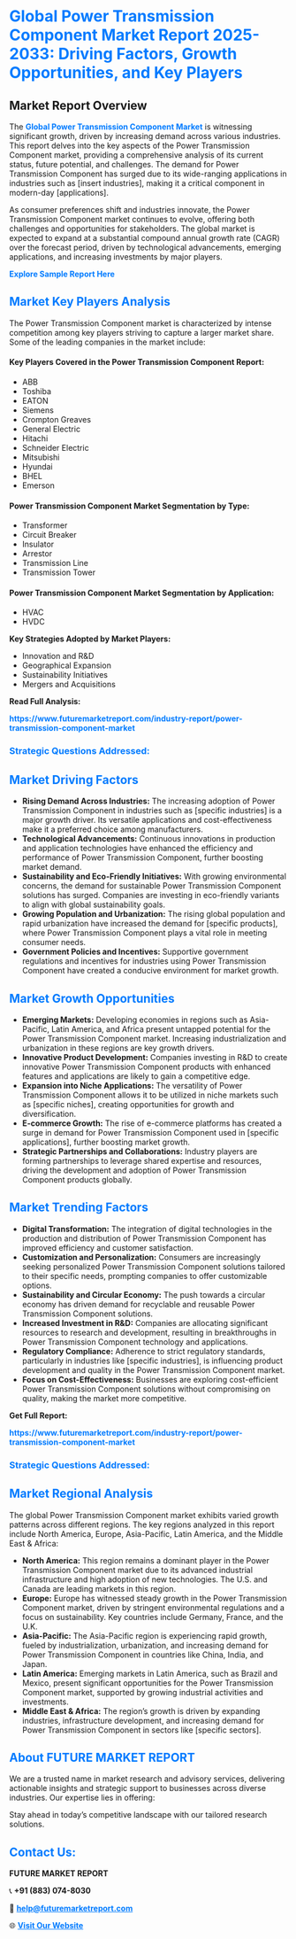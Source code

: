 <h1 style="color: #007BFF;">Global Power Transmission Component Market Report 2025-2033: Driving Factors, Growth Opportunities, and Key Players</h1>

<section id="overview">
<h2>Market Report Overview</h2>
<p>The <a href="https://www.futuremarketreport.com/industry-report/power-transmission-component-market" style="color: #007BFF; text-decoration: none;"><strong>Global Power Transmission Component Market</strong></a> is witnessing significant growth, driven by increasing demand across various industries. This report delves into the key aspects of the Power Transmission Component market, providing a comprehensive analysis of its current status, future potential, and challenges. The demand for Power Transmission Component has surged due to its wide-ranging applications in industries such as [insert industries], making it a critical component in modern-day [applications].</p>
<p>As consumer preferences shift and industries innovate, the Power Transmission Component market continues to evolve, offering both challenges and opportunities for stakeholders. The global market is expected to expand at a substantial compound annual growth rate (CAGR) over the forecast period, driven by technological advancements, emerging applications, and increasing investments by major players.</p>
</section>

<section id="overview">
<p><a href="https://www.futuremarketreport.com/request-sample/reportId=61298" style="color: #007BFF; text-decoration: none;"><strong>Explore Sample Report Here</strong></a></p>
</section>

<section id="key-players">
<h2 style="color: #007BFF;">Market Key Players Analysis</h2>
<p>The Power Transmission Component market is characterized by intense competition among key players striving to capture a larger market share. Some of the leading companies in the market include:</p>
<h4>Key Players Covered in the Power Transmission Component Report:</h4>
<ul><li>ABB</li><li>Toshiba</li><li>EATON</li><li>Siemens</li><li>Crompton Greaves</li><li>General Electric</li><li>Hitachi</li><li>Schneider Electric</li><li>Mitsubishi</li><li>Hyundai</li><li>BHEL</li><li>Emerson</li></ul>
<h4>Power Transmission Component Market Segmentation by Type:</h4>
<ul><li>Transformer</li><li>Circuit Breaker</li><li>Insulator</li><li>Arrestor</li><li>Transmission Line</li><li>Transmission Tower</li></ul>

<h4>Power Transmission Component Market Segmentation by Application:</h4>
<ul><li>HVAC</li><li>HVDC</li></ul>
<p><strong>Key Strategies Adopted by Market Players:</strong></p>
<ul>
<li>Innovation and R&D</li>
<li>Geographical Expansion</li>
<li>Sustainability Initiatives</li>
<li>Mergers and Acquisitions</li>
</ul>
</section>

<section>
<p><strong>Read Full Analysis: </strong></p><a href="https://www.futuremarketreport.com/industry-report/power-transmission-component-market" style="color: #007BFF; text-decoration: none;"><strong>https://www.futuremarketreport.com/industry-report/power-transmission-component-market</strong></a>
<h3 style="color: #007BFF;">Strategic Questions Addressed:</h3>
</section>

<section id="driving-factors">
<h2 style="color: #007BFF;">Market Driving Factors</h2>
<ul>
<li><strong>Rising Demand Across Industries:</strong> The increasing adoption of Power Transmission Component in industries such as [specific industries] is a major growth driver. Its versatile applications and cost-effectiveness make it a preferred choice among manufacturers.</li>
<li><strong>Technological Advancements:</strong> Continuous innovations in production and application technologies have enhanced the efficiency and performance of Power Transmission Component, further boosting market demand.</li>
<li><strong>Sustainability and Eco-Friendly Initiatives:</strong> With growing environmental concerns, the demand for sustainable Power Transmission Component solutions has surged. Companies are investing in eco-friendly variants to align with global sustainability goals.</li>
<li><strong>Growing Population and Urbanization:</strong> The rising global population and rapid urbanization have increased the demand for [specific products], where Power Transmission Component plays a vital role in meeting consumer needs.</li>
<li><strong>Government Policies and Incentives:</strong> Supportive government regulations and incentives for industries using Power Transmission Component have created a conducive environment for market growth.</li>
</ul>
</section>

<section id="growth-opportunities">
<h2 style="color: #007BFF;">Market Growth Opportunities</h2>
<ul>
<li><strong>Emerging Markets:</strong> Developing economies in regions such as Asia-Pacific, Latin America, and Africa present untapped potential for the Power Transmission Component market. Increasing industrialization and urbanization in these regions are key growth drivers.</li>
<li><strong>Innovative Product Development:</strong> Companies investing in R&D to create innovative Power Transmission Component products with enhanced features and applications are likely to gain a competitive edge.</li>
<li><strong>Expansion into Niche Applications:</strong> The versatility of Power Transmission Component allows it to be utilized in niche markets such as [specific niches], creating opportunities for growth and diversification.</li>
<li><strong>E-commerce Growth:</strong> The rise of e-commerce platforms has created a surge in demand for Power Transmission Component used in [specific applications], further boosting market growth.</li>
<li><strong>Strategic Partnerships and Collaborations:</strong> Industry players are forming partnerships to leverage shared expertise and resources, driving the development and adoption of Power Transmission Component products globally.</li>
</ul>
</section>

<section id="trending-factors">
<h2 style="color: #007BFF;">Market Trending Factors</h2>
<ul>
<li><strong>Digital Transformation:</strong> The integration of digital technologies in the production and distribution of Power Transmission Component has improved efficiency and customer satisfaction.</li>
<li><strong>Customization and Personalization:</strong> Consumers are increasingly seeking personalized Power Transmission Component solutions tailored to their specific needs, prompting companies to offer customizable options.</li>
<li><strong>Sustainability and Circular Economy:</strong> The push towards a circular economy has driven demand for recyclable and reusable Power Transmission Component solutions.</li>
<li><strong>Increased Investment in R&D:</strong> Companies are allocating significant resources to research and development, resulting in breakthroughs in Power Transmission Component technology and applications.</li>
<li><strong>Regulatory Compliance:</strong> Adherence to strict regulatory standards, particularly in industries like [specific industries], is influencing product development and quality in the Power Transmission Component market.</li>
<li><strong>Focus on Cost-Effectiveness:</strong> Businesses are exploring cost-efficient Power Transmission Component solutions without compromising on quality, making the market more competitive.</li>
</ul>
</section>

<section>
<p><strong>Get Full Report: </strong></p><a href="https://www.futuremarketreport.com/industry-report/power-transmission-component-market" style="color: #007BFF; text-decoration: none;"><strong>https://www.futuremarketreport.com/industry-report/power-transmission-component-market</strong></a>
<h3 style="color: #007BFF;">Strategic Questions Addressed:</h3>
</section>


<section id="regional-analysis">
<h2 style="color: #007BFF;">Market Regional Analysis</h2>
<p>The global Power Transmission Component market exhibits varied growth patterns across different regions. The key regions analyzed in this report include North America, Europe, Asia-Pacific, Latin America, and the Middle East & Africa:</p>
<ul>
<li><strong>North America:</strong> This region remains a dominant player in the Power Transmission Component market due to its advanced industrial infrastructure and high adoption of new technologies. The U.S. and Canada are leading markets in this region.</li>
<li><strong>Europe:</strong> Europe has witnessed steady growth in the Power Transmission Component market, driven by stringent environmental regulations and a focus on sustainability. Key countries include Germany, France, and the U.K.</li>
<li><strong>Asia-Pacific:</strong> The Asia-Pacific region is experiencing rapid growth, fueled by industrialization, urbanization, and increasing demand for Power Transmission Component in countries like China, India, and Japan.</li>
<li><strong>Latin America:</strong> Emerging markets in Latin America, such as Brazil and Mexico, present significant opportunities for the Power Transmission Component market, supported by growing industrial activities and investments.</li>
<li><strong>Middle East & Africa:</strong> The region’s growth is driven by expanding industries, infrastructure development, and increasing demand for Power Transmission Component in sectors like [specific sectors].</li>
</ul>
</section>

<footer>
<h2 style="color: #007BFF;">About FUTURE MARKET REPORT</h2>
<p>We are a trusted name in market research and advisory services, delivering actionable insights and strategic support to businesses across diverse industries. Our expertise lies in offering:</p>

<p>Stay ahead in today’s competitive landscape with our tailored research solutions.</p>

<h2 style="color: #007BFF;">Contact Us:</h2>
<p><strong>FUTURE MARKET REPORT</strong></p>
<p>📞 <strong>+91 (883) 074-8030</strong></p>
<p>📧 <strong><a href="mailto:help@futuremarketreport.com" style="color: #007BFF;">help@futuremarketreport.com</a></strong></p>
<p>🌐 <strong><a href="https://www.futuremarketreport.com/" style="color: #007BFF;">Visit Our Website</a></strong></p>
</footer>